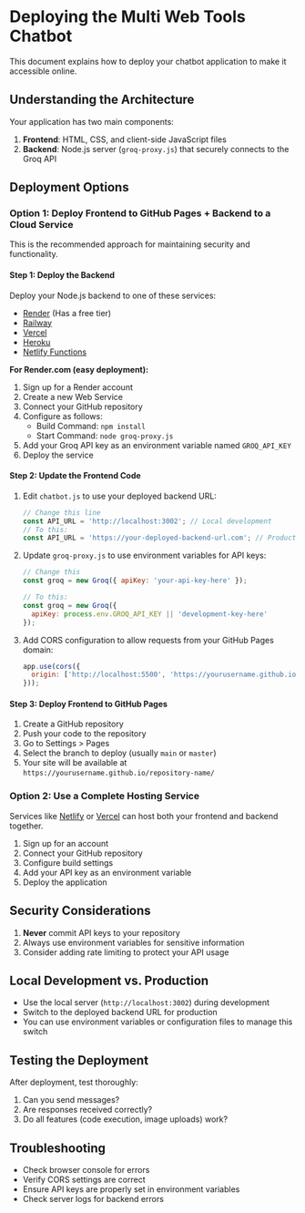 # Deploying the Multi Web Tools Chatbot

This document explains how to deploy your chatbot application to make it accessible online.

## Understanding the Architecture

Your application has two main components:
1. **Frontend**: HTML, CSS, and client-side JavaScript files
2. **Backend**: Node.js server (`groq-proxy.js`) that securely connects to the Groq API

## Deployment Options

### Option 1: Deploy Frontend to GitHub Pages + Backend to a Cloud Service

This is the recommended approach for maintaining security and functionality.

#### Step 1: Deploy the Backend

Deploy your Node.js backend to one of these services:
- [Render](https://render.com/) (Has a free tier)
- [Railway](https://railway.app/)
- [Vercel](https://vercel.com/) 
- [Heroku](https://www.heroku.com/)
- [Netlify Functions](https://www.netlify.com/products/functions/)

**For Render.com (easy deployment):**

1. Sign up for a Render account
2. Create a new Web Service
3. Connect your GitHub repository
4. Configure as follows:
   - Build Command: `npm install`
   - Start Command: `node groq-proxy.js`
5. Add your Groq API key as an environment variable named `GROQ_API_KEY`
6. Deploy the service

#### Step 2: Update the Frontend Code

1. Edit `chatbot.js` to use your deployed backend URL:
   ```javascript
   // Change this line
   const API_URL = 'http://localhost:3002'; // Local development
   // To this:
   const API_URL = 'https://your-deployed-backend-url.com'; // Production URL
   ```

2. Update `groq-proxy.js` to use environment variables for API keys:
   ```javascript
   // Change this
   const groq = new Groq({ apiKey: 'your-api-key-here' });
   
   // To this:
   const groq = new Groq({ 
     apiKey: process.env.GROQ_API_KEY || 'development-key-here'
   });
   ```

3. Add CORS configuration to allow requests from your GitHub Pages domain:
   ```javascript
   app.use(cors({
     origin: ['http://localhost:5500', 'https://yourusername.github.io']
   }));
   ```

#### Step 3: Deploy Frontend to GitHub Pages

1. Create a GitHub repository
2. Push your code to the repository
3. Go to Settings > Pages
4. Select the branch to deploy (usually `main` or `master`)
5. Your site will be available at `https://yourusername.github.io/repository-name/`

### Option 2: Use a Complete Hosting Service

Services like [Netlify](https://www.netlify.com/) or [Vercel](https://vercel.com/) can host both your frontend and backend together.

1. Sign up for an account
2. Connect your GitHub repository
3. Configure build settings
4. Add your API key as an environment variable
5. Deploy the application

## Security Considerations

1. **Never** commit API keys to your repository
2. Always use environment variables for sensitive information
3. Consider adding rate limiting to protect your API usage

## Local Development vs. Production

- Use the local server (`http://localhost:3002`) during development
- Switch to the deployed backend URL for production
- You can use environment variables or configuration files to manage this switch

## Testing the Deployment

After deployment, test thoroughly:
1. Can you send messages?
2. Are responses received correctly?
3. Do all features (code execution, image uploads) work?

## Troubleshooting

- Check browser console for errors
- Verify CORS settings are correct
- Ensure API keys are properly set in environment variables
- Check server logs for backend errors
